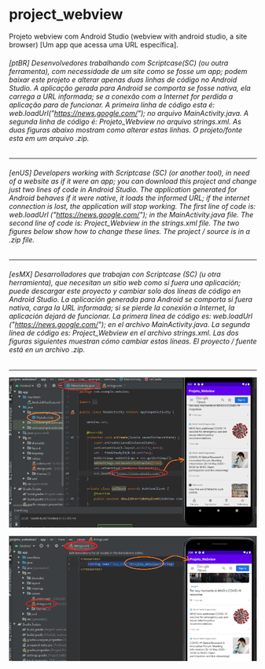 # project_webview
Projeto webview com Android Studio (webview with android studio, a site browser) [Um app que acessa uma URL específica].

###### [ptBR] Desenvolvedores trabalhando com Scriptcase(SC) (ou outra ferramenta), com necessidade de um site como se fosse um app; podem baixar este projeto e alterar apenas duas linhas de código no Android Studio. A aplicação gerada para Android se comporta se fosse nativa, ela carrega a URL informada; se a conexão com a Internet for perdida a aplicação para de funcionar. A primeira linha de código esta é: web.loadUrl("https://news.google.com/"); no arquivo MainActivity.java. A segunda linha de código é: <string name="app_name">Projeto_Webview</string> no arquivo strings.xml. As duas figuras abaixo mostram como alterar estas linhas. O projeto/fonte esta em um arquivo .zip. 
-------------------------------------
###### [enUS] Developers working with Scriptcase (SC) (or another tool), in need of a website as if it were an app; you can download this project and change just two lines of code in Android Studio. The application generated for Android behaves if it were native, it loads the informed URL; if the internet connection is lost, the application will stop working. The first line of code is: web.loadUrl ("https://news.google.com/"); in the MainActivity.java file. The second line of code is: <string name = "app_name"> Project_Webview </string> in the strings.xml file. The two figures below show how to change these lines. The project / source is in a .zip file.
-------------------------------------
###### [esMX] Desarrolladores que trabajan con Scriptcase (SC) (u otra herramienta), que necesitan un sitio web como si fuera una aplicación; puede descargar este proyecto y cambiar solo dos líneas de código en Android Studio. La aplicación generada para Android se comporta si fuera nativa, carga la URL informada; si se pierde la conexión a Internet, la aplicación dejará de funcionar. La primera línea de código es: web.loadUrl ("https://news.google.com/"); en el archivo MainActivity.java. La segunda línea de código es: <string name = "app_name"> Project_Webview </string> en el archivo strings.xml. Las dos figuras siguientes muestran cómo cambiar estas líneas. El proyecto / fuente está en un archivo .zip.
-------------------------------------

![alt text](https://github.com/monteiro74/project_webview/blob/main/tela1.png)

![alt text](https://github.com/monteiro74/project_webview/blob/main/tela2.png)
